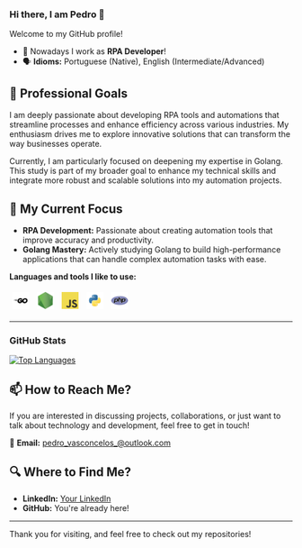 ### Hi there, I am Pedro 👋

Welcome to my GitHub profile!

- 💼 Nowadays I work as **RPA Developer**!
- 🗣️ **Idioms:** Portuguese (Native), English (Intermediate/Advanced)

## 🌟 Professional Goals
I am deeply passionate about developing RPA tools and automations that streamline processes and enhance efficiency across various industries. My enthusiasm drives me to explore innovative solutions that can transform the way businesses operate.

Currently, I am particularly focused on deepening my expertise in Golang. This study is part of my broader goal to enhance my technical skills and integrate more robust and scalable solutions into my automation projects.

## 🚀 My Current Focus
- **RPA Development:** Passionate about creating automation tools that improve accuracy and productivity.
- **Golang Mastery:** Actively studying Golang to build high-performance applications that can handle complex automation tasks with ease.

__Languages and tools I like to use:__

<span>
	<img title="Go" height="30" style="padding: 5px;" src="https://raw.githubusercontent.com/github/explore/80688e429a7d4ef2fca1e82350fe8e3517d3494d/topics/go/go.png" />
	<img title="Node.js"     height="30" style="padding: 5px;" src="https://raw.githubusercontent.com/github/explore/80688e429a7d4ef2fca1e82350fe8e3517d3494d/topics/nodejs/nodejs.png" />
	<img title="JavaScript" height="30" style="padding: 5px;" src="https://raw.githubusercontent.com/github/explore/80688e429a7d4ef2fca1e82350fe8e3517d3494d/topics/javascript/javascript.png" />
	<img title="Python"     height="30" style="padding: 5px;" src="https://raw.githubusercontent.com/github/explore/80688e429a7d4ef2fca1e82350fe8e3517d3494d/topics/python/python.png" />
	<img title="PHP"        height="30" style="padding: 5px;" src="https://raw.githubusercontent.com/github/explore/80688e429a7d4ef2fca1e82350fe8e3517d3494d/topics/php/php.png" />
</span>

---

### GitHub Stats

[![Top Languages](https://github-readme-stats.vercel.app/api/top-langs/?username=doronz88&layout=compact&langs_count=6&hide=assembly&theme=dark)](https://github.com/doronz88)


## 📫 How to Reach Me?
If you are interested in discussing projects, collaborations, or just want to talk about technology and development, feel free to get in touch!

📧 **Email:** [pedro_vasconcelos_@outlook.com](mailto:pedro_vasconcelos_@outlook.com)

## 🔍 Where to Find Me?
- **LinkedIn:** [Your LinkedIn](https://linkedin.com/in/pedro-lucas-vasconcelos-62a683229/)
- **GitHub:** You're already here!

---

Thank you for visiting, and feel free to check out my repositories!
